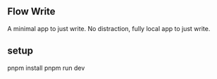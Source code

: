 ## Flow Write

A minimal app to just write. No distraction, fully local app to just write. 


## setup

pnpm install
pnpm run dev